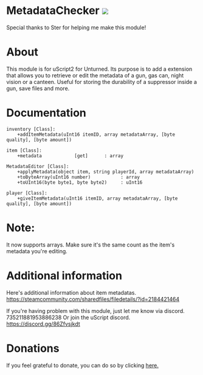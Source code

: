 # MetadataChecker [![](https://img.shields.io/github/downloads/realtrollman2319/MetadataChecker/total.svg)](https://github.com/realtrollman2319/MetadataChecker/releases)
Special thanks to Ster for helping me make this module!

# About
This module is for uScript2 for Unturned.
Its purpose is to add a extension that allows you to retrieve or edit the metadata of a gun, gas can, night vision or a canteen.
Useful for storing the durability of a suppressor inside a gun, save files and more.

# Documentation
```
inventory [Class]:
    +addItemMetadata(uInt16 itemID, array metadataArray, [byte quality], [byte amount])
    
item [Class]:
    +metadata            [get]      : array
      
MetadataEditor [Class]:
    +applyMetadata(object item, string playerId, array metadataArray)
    +toByteArray(uInt16 number)           : array
    +toUInt16(byte byte1, byte byte2)     : uInt16
    
player [Class]:
    +giveItemMetadata(uInt16 itemID, array metadataArray, [byte quality], [byte amount])
```

# Note:
It now supports arrays. Make sure it's the same count as the item's metadata you're editing.


# Additional information
Here's additional information about item metadatas.
https://steamcommunity.com/sharedfiles/filedetails/?id=2184421464

If you're having problem with this module, just let me know via discord.
735211881953886238
Or join the uScript discord.
https://discord.gg/86Zfvsjkdt

# Donations

If you feel grateful to donate, you can do so by clicking [here.](https://cgproductions-store.tebex.io/package/5222683)
